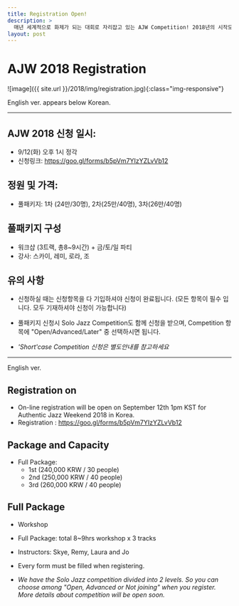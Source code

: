 ```yaml
---
title: Registration Open!
description: >
  매년 세계적으로 화제가 되는 대회로 자리잡고 있는 AJW Competition! 2018년의 시작도 어김없이 AJW Competition에서 전율과 환희의 순간을 함께 하세요!
layout: post
---
```

# AJW 2018 Registration

![image]({{ site.url }}/2018/img/registration.jpg){:class="img-responsive"}

English ver. appears below Korean.

---

## AJW 2018 신청 일시: 

* 9/12(화) 오후 1시 정각
* 신청링크: https://goo.gl/forms/b5pVm7YIzYZLvVb12 

## 정원 및 가격:

* 풀패키지: 1차 (24만/30명), 2차(25만/40명), 3차(26만/40명)

## 풀패키지 구성

* 워크샵 (3트랙, 총8~9시간) + 금/토/일 파티
* 강사: 스카이, 레미, 로라, 조

## 유의 사항

* 신청하실 때는 신청항목을 다 기입하셔야 신청이 완료됩니다. (모든 항목이 필수 입니다. 모두 기재하셔야 신청이 가능합니다)
* 풀패키지 신청시 Solo Jazz Competition도 함께 신청을 받으며, Competition 항목에 "Open/Advanced/Later" 중 선택하시면 됩니다.

* *'Short'case Competition 신청은 별도안내를 참고하세요*

---

English ver.

## Registration on

* On-line registration will be open on September 12th 1pm KST for Authentic Jazz Weekend 2018 in Korea.
* Registration : https://goo.gl/forms/b5pVm7YIzYZLvVb12 

## Package and Capacity

* Full Package: 
  * 1st (240,000 KRW / 30 people)
  * 2nd (250,000 KRW / 40 people)
  * 3rd (260,000 KRW / 40 people)

## Full Package

* Workshop
* Full Package: total 8~9hrs workshop x 3 tracks
* Instructors: Skye, Remy, Laura and Jo
* Every form must be filled when registering.

* *We have the Solo Jazz competition divided into 2 levels. So you can choose among "Open, Advanced or Not joining" when you register. More details about competition will be open soon.*
